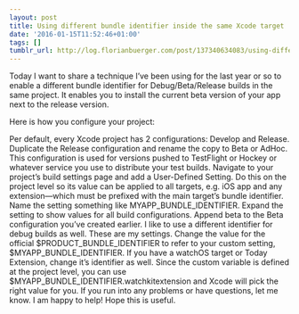```yaml
---
layout: post
title: Using different bundle identifier inside the same Xcode target
date: '2016-01-15T11:52:46+01:00'
tags: []
tumblr_url: http://log.florianbuerger.com/post/137340634083/using-different-bundle-identifier-inside-the-same
---
```

Today I want to share a technique I’ve been using for the last year or so to enable a different bundle identifier for Debug/Beta/Release builds in the same project. It enables you to install the current beta version of your app next to the release version.

Here is how you configure your project:

Per default, every Xcode project has 2 configurations: Develop and Release. Duplicate the Release configuration and rename the copy to Beta or AdHoc. This configuration is used for versions pushed to TestFlight or Hockey or whatever service you use to distribute your test builds. 
Navigate to your project’s build settings page and add a User-Defined Setting.  Do this on the project level so its value can be applied to all targets, e.g. iOS app and any extension—which must be prefixed with the main target’s bundle identifier. Name the setting something like MYAPP_BUNDLE_IDENTIFIER.
Expand the setting to show values for all build configurations. Append beta to the Beta configuration you’ve created earlier. I like to use a different identifier for debug builds as well. These are my settings. 
Change the value for the official $PRODUCT_BUNDLE_IDENTIFIER to refer to your custom setting, $MYAPP_BUNDLE_IDENTIFIER. 
If you have a watchOS target or Today Extension, change it’s identifier as well. Since the custom variable is defined at the project level, you can use $MYAPP_BUNDLE_IDENTIFIER.watchkitextension and Xcode will pick the right value for you.
If you run into any problems or have questions, let me know. I am happy to help! Hope this is useful.
